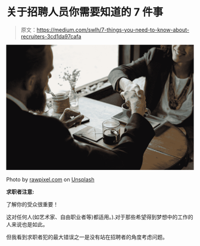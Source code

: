 # 关于招聘人员你需要知道的 7 件事

> 原文：<https://medium.com/swlh/7-things-you-need-to-know-about-recruiters-3cd1da97cafa>

![](img/43745e6d6d847103f04783718ac0915e.png)

Photo by [rawpixel.com](https://unsplash.com/@rawpixel?utm_source=medium&utm_medium=referral) on [Unsplash](https://unsplash.com?utm_source=medium&utm_medium=referral)

**求职者注意:**

了解你的受众很重要！

这对任何人(如艺术家、自由职业者等)都适用。).对于那些希望得到梦想中的工作的人来说也是如此。

但我看到求职者犯的最大错误之一是没有站在招聘者的角度考虑问题。